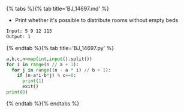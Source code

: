 {% tabs %}{% tab title='BJ_14697.md' %}

* Print whether it's possible to distribute rooms without empty beds

```txt
Input: 5 9 12 113
Output: 1
```

{% endtab %}{% tab title='BJ_14697.py' %}

```py
a,b,c,n=map(int,input().split())
for i in range(n // a + 1):
  for j in range((n - a * i) // b + 1):
    if (n-a*i-b*j) % c==0:
      print(1)
      exit()
print(0)
```

{% endtab %}{% endtabs %}
